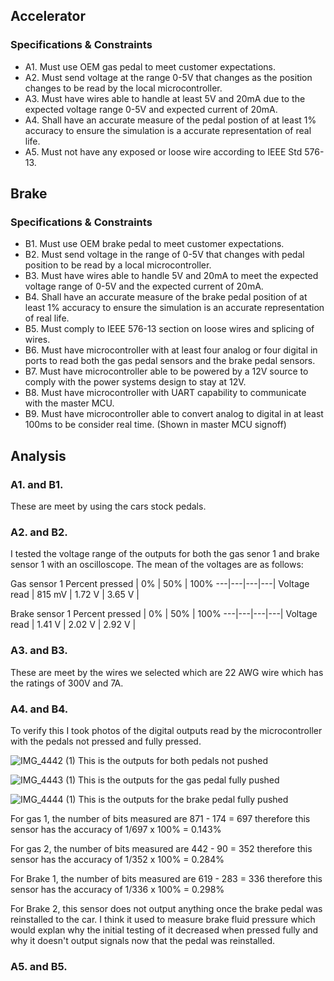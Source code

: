 
## Accelerator

### Specifications & Constraints
- A1. Must use OEM gas pedal to meet customer expectations.
- A2. Must send voltage at the range 0-5V that changes as the position changes to be read by the local microcontroller.
- A3. Must have wires able to handle at least 5V and 20mA due to the expected voltage range 0-5V and expected current of 20mA.
- A4. Shall have an accurate measure of the pedal postion of at least 1% accuracy to ensure the simulation is a accurate representation of real life. 
- A5. Must not have any exposed or loose wire according to IEEE Std 576-13.  

## Brake 

### Specifications & Constraints
- B1. Must use OEM brake pedal to meet customer expectations.
- B2. Must send voltage in the range of 0-5V that changes with pedal position to be read by a local microcontroller.
- B3. Must have wires able to handle 5V and 20mA to meet the expected voltage range of 0-5V and the expected current of 20mA. 
- B4. Shall have an accurate measure of the brake pedal position of at least 1% accuracy to ensure the simulation is an accurate representation of real life.
- B5. Must comply to IEEE 576-13 section on loose wires and splicing of wires.
- B6. Must have microcontroller with at least four analog or four digital in ports to read both the gas pedal sensors and the brake pedal sensors.
- B7. Must have microcontroller able to be powered by a 12V source to comply with the power systems design to stay at 12V.
- B8. Must have microcontroller with UART capability to communicate with the master MCU. 
- B9. Must have microcontroller able to convert analog to digital in at least 100ms to be consider real time. (Shown in master MCU signoff)

## Analysis

### A1. and B1.
These are meet by using the cars stock pedals.

### A2. and B2.
I tested the voltage range of the outputs for both the gas senor 1 and brake sensor 1 with an oscilloscope. The mean of the voltages are as follows:

Gas sensor 1
Percent pressed | 0% | 50% | 100% 
---|---|---|---|
Voltage read | 815 mV | 1.72 V | 3.65 V |

Brake sensor 1 
Percent pressed | 0% | 50% | 100% 
---|---|---|---|
Voltage read | 1.41 V | 2.02 V | 2.92 V |

### A3. and B3. 
These are meet by the wires we selected which are 22 AWG wire which has the ratings of 300V and 7A.

### A4. and B4.
To verify this I took photos of the digital outputs read by the microcontroller with the pedals not pressed and fully pressed. 

![IMG_4442 (1)](https://user-images.githubusercontent.com/117474294/228938830-0708ec29-3429-41a0-ab06-62512665705f.jpg)
This is the outputs for both pedals not pushed 

![IMG_4443 (1)](https://user-images.githubusercontent.com/117474294/228938881-f9b5b285-221f-45ea-b81a-6cb36bdba210.jpg)
This is the outputs for the gas pedal fully pushed

![IMG_4444 (1)](https://user-images.githubusercontent.com/117474294/228938934-282969a8-7b04-40c7-a753-b831ec5093d1.jpg)
This is the outputs for the brake pedal fully pushed

For gas 1, the number of bits measured are 871 - 174 = 697 therefore this sensor has the accuracy of 1/697 x 100% = 0.143%

For gas 2, the number of bits measured are 442 - 90 = 352 therefore this sensor has the accuracy of 1/352 x 100% = 0.284%

For Brake 1, the number of bits measured are 619 - 283 = 336 therefore this sensor has the accuracy of 1/336 x 100% = 0.298%

For Brake 2, this sensor does not output anything once the brake pedal was reinstalled to the car. I think it used to measure brake fluid pressure which would explan why the initial testing of it decreased when pressed fully and why it doesn't output signals now that the pedal was reinstalled.

### A5. and B5.


